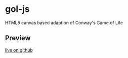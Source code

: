 # gol-js
HTML5 canvas based adaption of Conway's Game of Life

## Preview ##
[live on github](https://rawgit.com/marwils/gol-js/master/index.html "GOL")
